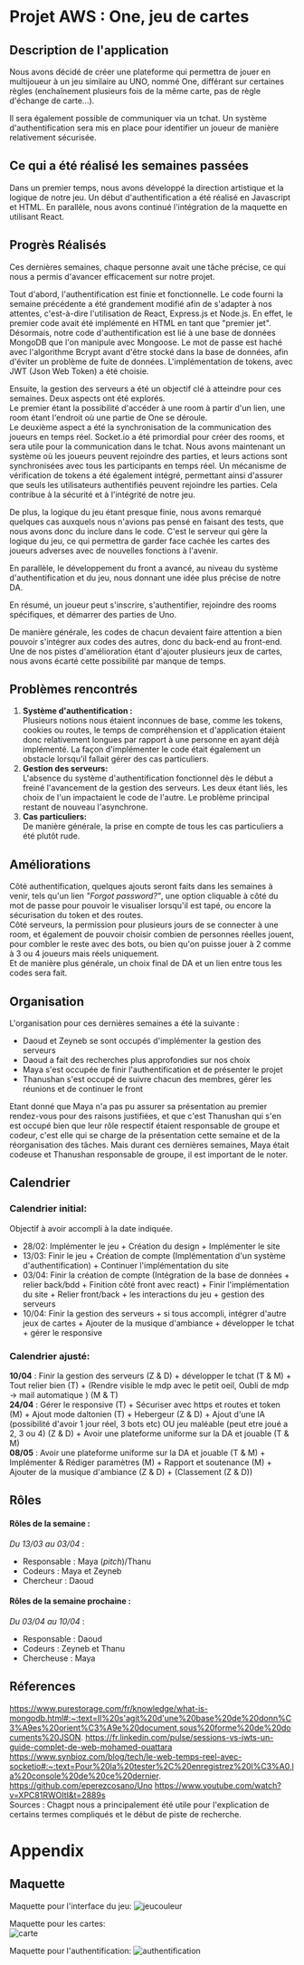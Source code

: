 # Projet AWS : One, jeu de cartes

## Description de l'application

Nous avons décidé de créer une plateforme qui permettra de jouer en multijoueur à un jeu similaire au UNO, nommé One, différant sur certaines règles (enchaînement plusieurs fois de la même carte, pas de règle d'échange de carte...). 

Il sera également possible de communiquer via un tchat. Un système d'authentification sera mis en place pour identifier un joueur de manière relativement sécurisée.

## Ce qui a été réalisé les semaines passées

Dans un premier temps, nous avons développé la direction artistique et la logique de notre jeu. Un début d'authentification a été réalisé en Javascript et HTML. En parallèle, nous avons continué l'intégration de la maquette en utilisant React.

## Progrès Réalisés 

Ces dernières semaines, chaque personne avait une tâche précise, ce qui nous a permis d'avancer efficacement sur notre projet.

Tout d'abord, l'authentification est finie et fonctionnelle. Le code fourni la semaine précédente a été grandement modifié afin de s'adapter à nos attentes, c'est-à-dire l'utilisation de React, Express.js et Node.js. En effet, le premier code avait été implémenté en HTML en tant que "premier jet".  
Désormais, notre code d'authentification est lié à une base de données MongoDB que l'on manipule avec Mongoose. Le mot de passe est haché avec l'algorithme Bcrypt avant d'être stocké dans la base de données, afin d'éviter un problème de fuite de données. L'implémentation de tokens, avec JWT (Json Web Token) a été choisie.  

Ensuite, la gestion des serveurs a été un objectif clé à atteindre pour ces semaines. Deux aspects ont été explorés.  
Le premier étant la possibilité d'accéder à une room à partir d'un lien, une room étant l'endroit où une partie de One se déroule.   
Le deuxième aspect a été la synchronisation de la communication des joueurs en temps réel. Socket.io a été primordial pour créer des rooms, et sera utile pour la communication dans le tchat. Nous avons maintenant un système où les joueurs peuvent rejoindre des parties, et leurs actions sont synchronisées avec tous les participants en temps réel. Un mécanisme de vérification de tokens a été également intégré, permettant ainsi d'assurer que seuls les utilisateurs authentifiés peuvent rejoindre les parties. Cela contribue à la sécurité et à l'intégrité de notre jeu.

De plus, la logique du jeu étant presque finie, nous avons remarqué quelques cas auxquels nous n'avions pas pensé en faisant des tests, que nous avons donc du inclure dans le code. C'est le serveur qui gère la logique du jeu, ce qui permettra de garder face cachée les cartes des joueurs adverses avec de nouvelles fonctions à l'avenir.

En parallèle, le développement du front a avancé, au niveau du système d'authentification et du jeu, nous donnant une idée plus précise de notre DA.

En résumé, un joueur peut s'inscrire, s'authentifier, rejoindre des rooms spécifiques, et démarrer des parties de Uno.

De manière générale, les codes de chacun devaient faire attention a bien pouvoir s'intégrer aux codes des autres, donc du back-end au front-end.  
Une de nos pistes d'amélioration étant d'ajouter plusieurs jeux de cartes, nous avons écarté cette possibilité par manque de temps.

## Problèmes rencontrés
1. __Système d'authentification :__     
Plusieurs notions nous étaient inconnues de base, comme les tokens, cookies ou routes, le temps de compréhension et d'application étaient donc relativement longues par rapport à une personne en ayant déjà implémenté. La façon d'implémenter le code était également un obstacle lorsqu'il fallait gérer des cas particuliers.
2. __Gestion des serveurs:__     
L'absence du système d'authentification fonctionnel dès le début a freiné l'avancement de la gestion des serveurs. Les deux étant liés, les choix de l'un impactaient le code de l'autre. Le problème principal restant de nouveau l'asynchrone.
3. __Cas particuliers:__     
De manière générale, la prise en compte de tous les cas particuliers a été plutôt rude.


## Améliorations
Côté authentification, quelques ajouts seront faits dans les semaines à venir, tels qu'un lien _"Forgot password?"_, une option cliquable à côté du mot de passe pour pouvoir le visualiser lorsqu'il est tapé, ou encore la sécurisation du token et des routes.  
Côté serveurs, la permission pour plusieurs jours de se connecter à une room, et également de pouvoir choisir combien de personnes réelles jouent, pour combler le reste avec des bots, ou bien qu'on puisse jouer à 2 comme à 3 ou 4 joueurs mais réels uniquement.  
Et de manière plus générale, un choix final de DA et un lien entre tous les codes sera fait.

## Organisation

L'organisation pour ces dernières semaines a été la suivante :
- Daoud et Zeyneb se sont occupés d'implémenter la gestion des serveurs
- Daoud a fait des recherches plus approfondies sur nos choix
- Maya s'est occupée de finir l'authentification et de présenter le projet
- Thanushan s'est occupé de suivre chacun des membres, gérer les réunions et de continuer le front
  
Etant donné que Maya n'a pas pu assurer sa présentation au premier rendez-vous pour des raisons justifiées, et que c'est Thanushan qui s'en est occupé bien que leur rôle respectif étaient responsable de groupe et codeur, c'est elle qui se charge de la présentation cette semaine et de la réorganisation des tâches. Mais durant ces dernières semaines, Maya était codeuse et Thanushan responsable de groupe, il est important de le noter.

## Calendrier

### Calendrier initial:
Objectif à avoir accompli à la date indiquée.
- 28/02: Implémenter le jeu + Création du design + Implémenter le site
- 13/03: Finir le jeu + Création de compte (Implémentation d'un système d'authentification) + Continuer l'implémentation du site
- 03/04: Finir la création de compte (Intégration de la base de données + relier back/bdd + Finition côté front avec react) + Finir l'implémentation du site + Relier front/back + les interactions du jeu + gestion des serveurs
- 10/04: Finir la gestion des serveurs + si tous accompli, intégrer d'autre jeux de cartes + Ajouter de la musique d'ambiance + développer le tchat + gérer le responsive

### Calendrier ajusté:
**10/04** : Finir la gestion des serveurs (Z & D) + développer le tchat (T & M) + Tout relier bien (T) + (Rendre visible le mdp avec le petit oeil, Oubli de mdp -> mail automatique ) (M & T)  
**24/04** : Gérer le responsive (T) + Sécuriser avec https et routes et token (M) + Ajout mode daltonien (T) + Hebergeur (Z & D) + Ajout d'une IA (possibilité d'avoir 1 jour réel, 3 bots etc) OU jeu maléable (peut etre joué a 2, 3 ou 4) (Z & D) + Avoir une plateforme uniforme sur la DA et jouable (T & M)   
**08/05** : Avoir une plateforme uniforme sur la DA et jouable (T & M) + Implémenter & Rédiger paramètres (M) +
Rapport et soutenance (M) + Ajouter de la musique d'ambiance (Z & D) + (Classement (Z & D)) 


## Rôles

#### Rôles de la semaine :  
_Du 13/03 au 03/04_ :  
- Responsable : Maya (_pitch_)/Thanu
- Codeurs :  Maya et Zeyneb
- Chercheur : Daoud


#### Rôles de la semaine prochaine :  
_Du 03/04 au 10/04_ :  
- Responsable : Daoud
- Codeurs : Zeyneb et Thanu
- Chercheuse : Maya


## Réferences

https://www.purestorage.com/fr/knowledge/what-is-mongodb.html#:~:text=Il%20s'agit%20d'une%20base%20de%20donn%C3%A9es%20orient%C3%A9e%20document,sous%20forme%20de%20documents%20JSON.
https://fr.linkedin.com/pulse/sessions-vs-jwts-un-guide-complet-de-web-mohamed-ouattara
https://www.synbioz.com/blog/tech/le-web-temps-reel-avec-socketio#:~:text=Pour%20la%20tester%2C%20enregistrez%20l%C3%A0,la%20console%20de%20ce%20dernier.
https://github.com/eperezcosano/Uno
https://www.youtube.com/watch?v=XPC81RWOItI&t=2889s  
Sources : Chagpt nous a principalement été utile pour l'explication de certains termes compliqués et le début de piste de recherche.


# Appendix
## Maquette
Maquette pour l'interface du jeu: 
![jeucouleur](https://github.com/Groupe4AWS24/Jeux_de_cartes/blob/main/rapport/Maquette%20jeux%20couleur.png)  

Maquette pour les cartes:  
![carte](https://github.com/Groupe4AWS24/Jeux_de_cartes/blob/main/rapport/Maquette%20cartes.png)  

Maquette pour l'authentification: 
![authentification](https://github.com/Groupe4AWS24/Jeux_de_cartes/blob/main/rapport/Login.png)

